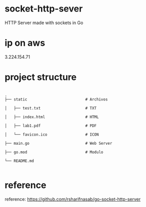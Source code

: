 # socket-http-sever
HTTP Server made with sockets in Go

# ip on aws
3.224.154.71

# project structure
<code>
.
├── static                          # Archivos   <br/>               
│   ├── test.txt                    # TXT                 <br/>
│   ├── index.html                  # HTML<br/>
│   ├── lab1.pdf                    # PDF<br/>
│   └── favicon.ico                 # ICON<br/>
├── main.go                         # Web Server<br/>
├── go.mod                          # Modulo<br/>
└── README.md  
 </code>

# reference
reference: https://github.com/rsharifnasab/go-socket-http-server
